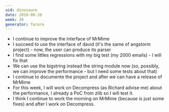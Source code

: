 ```yaml
---
uid: dinosaure
date: 2016-06-20
week: 26
generator: furore
---
```


* I continue to improve the interface of MrMime
* I succeed to use the interface of david (it's the same of angstorm project) - now, the user can produce its parser
* I find some littles regressions with my big test (my 2000 emails) - I will fix that
* We can use the bigstring instead the string module now (so, possibly, we can improve the performance - but I need some tests about that)
* I continue to documente the project and after we can have a release of MrMime
* For this week, I will work on Decompress (as Richard advise me) about the performance, I already a PoC from zlib so I will test it.
* I think I continue to work the morning on MrMime (because is just some fixes) and after I work on Decompress.

